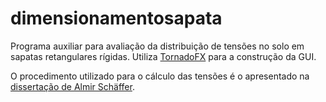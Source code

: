 # dimensionamentosapata
Programa auxiliar para avaliação da distribuição de tensões no solo em sapatas retangulares rígidas.
Utiliza [TornadoFX](https://tornadofx.io/) para a construção da GUI.

O procedimento utilizado para o cálculo das tensões é o apresentado na [dissertação de Almir Schäffer](https://www.lume.ufrgs.br/bitstream/handle/10183/3390/000337416.pdf?sequence=1).